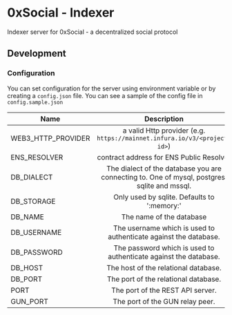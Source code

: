 # 0xSocial - Indexer

Indexer server for 0xSocial - a decentralized social protocol

## Development

### Configuration
You can set configuration for the server using environment variable or by creating a `config.json` file. You can see a sample of the config file in `config.sample.json`

| Name | Description |  
| ------------- |:-------------:| 
| WEB3_HTTP_PROVIDER | a valid Http provider (e.g. `https://mainnet.infura.io/v3/<project-id>`) |
| ENS_RESOLVER | contract address for ENS Public Resolver |
| DB_DIALECT | The dialect of the database you are connecting to. One of mysql, postgres, sqlite and mssql. |
| DB_STORAGE | Only used by sqlite. Defaults to ':memory:' |
| DB_NAME | The name of the database |
| DB_USERNAME | The username which is used to authenticate against the database. |
| DB_PASSWORD | The password which is used to authenticate against the database. |
| DB_HOST | The host of the relational database. |
| DB_PORT | The port of the relational database.|
| PORT | The port of the REST API server.|
| GUN_PORT | The port of the GUN relay peer.|

